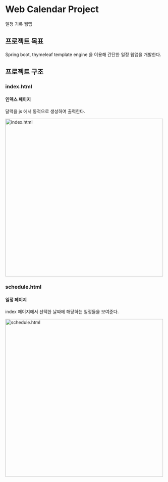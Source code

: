 # Web Calendar Project
일정 기록 웹앱


## 프로젝트 목표
Spring boot, thymeleaf template engine 을 이용해 간단한 일정 웹앱을 개발한다.


## 프로젝트 구조

### index.html
#### 인덱스 페이지
달력을 js 에서 동적으로 생성하여 출력한다.


<img alt="index.html" width="500" src="https://github.com/sailer10/my-calender/assets/80940663/23f5f40c-7058-4dd0-a9d6-96b3fe16e909">


### schedule.html
#### 일정 페이지
index 페이지에서 선택한 날짜에 해당하는 일정들을 보여준다.


<img alt="schedule.html" width="500" src="https://github.com/sailer10/my-calender/assets/80940663/ffd1d898-6079-43af-9c7e-fdde2d1c19b9">
